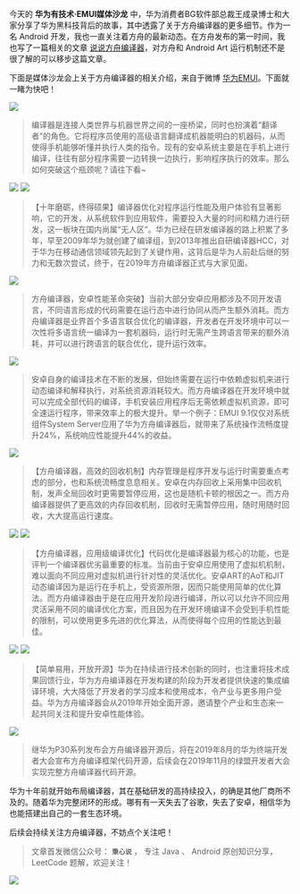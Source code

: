 今天的 **华为有技术·EMUI媒体沙龙** 中，华为消费者BG软件部总裁王成录博士和大家分享了华为黑科技背后的故事，其中透露了关于方舟编译器的更多细节。作为一名 Android 开发，我也一直关注着方舟的最新动态。在方舟发布的第一时间，我也写了一篇相关的文章 [说说方舟编译器](https://juejin.im/post/5cb07000f265da037d4f9be6)，对方舟和 Android Art 运行机制还不是很了解的可以移步这篇文章。

下面是媒体沙龙会上关于方舟编译器的相关介绍，来自于微博 [华为EMUI](https://weibo.com/hwemui?refer_flag=1001030103_)。下面就一睹为快吧！

![](https://user-gold-cdn.xitu.io/2019/4/25/16a542a68acaead9?w=1265&h=712&f=jpeg&s=100773)

> 编译器是连接人类世界与机器世界之间的一座桥梁，同时也扮演着“翻译者”的角色。它将程序员使用的高级语言翻译成机器能明白的机器码，从而使得手机能够听懂并执行人类的指令。现有的安卓系统主要是在手机上进行编译，往往有部分程序需要一边转换一边执行，影响程序执行的效率。那么如何突破这个瓶颈呢？请往下看~

![](https://user-gold-cdn.xitu.io/2019/4/25/16a542ab143c84e9?w=1265&h=712&f=jpeg&s=92815)
![](https://user-gold-cdn.xitu.io/2019/4/25/16a542b0a678ee17?w=1265&h=712&f=jpeg&s=65757)

> 【十年磨砺，终得硕果】编译器优化对程序运行性能及用户体验有显著影响，它的开发，从系统软件到应用软件，需要投入大量的时间和精力进行研发，这一板块在国内尚属“无人区”。华为已经在研发编译器的路上积累了多年，早至2009年华为就创建了编译组，到2013年推出自研编译器HCC，对于华为在移动通信领域领先起到了关键作用，这背后是华为人前赴后继的努力和无数次尝试，终于，在2019年方舟编译器正式与大家见面。

![](https://user-gold-cdn.xitu.io/2019/4/25/16a542b69a1456a2?w=1265&h=712&f=jpeg&s=107556)

> 方舟编译器，安卓性能革命突破】当前大部分安卓应用都涉及不同开发语言，不同语言形成的代码需要在运行态中进行协同从而产生额外消耗。而方舟编译器是业界首个多语言联合优化的编译器，开发者在开发环境中可以一次性将多语言统一编译为一套机器码，运行时无需产生跨语言带来的额外消耗，并可以进行跨语言的联合优化，提升运行效率。

![](https://user-gold-cdn.xitu.io/2019/4/25/16a542b9e227bedb?w=1265&h=712&f=jpeg&s=109837)

> 安卓自身的编译技术在不断的发展，但始终需要在运行中依赖虚拟机来进行动态编译和解释执行，对系统资源消耗较大。而方舟编译器在开发环境中就可以完成全部代码的编译，手机安装应用程序后无需依赖虚拟机资源，即可全速运行程序，带来效率上的极大提升。举一个例子：EMUI 9.1仅仅对系统组件System Server应用了华为方舟编译器后，就带来了系统操作流畅度提升24%，系统响应性能提升44%的收益。

![](https://user-gold-cdn.xitu.io/2019/4/25/16a542bf41dfce8d?w=1265&h=712&f=jpeg&s=125272)

> 【方舟编译器，高效的回收机制】内存管理是程序开发与运行时需要重点考虑的部分，也和系统流畅度息息相关。安卓在内存回收上采用集中回收机制，发声全局回收时更需要暂停应用，这也是随机卡顿的根因之一。而方舟编译器提供了更高效的内存回收机制，回收时无需暂停应用，随时用随时回收，大大提高运行速度。

![](https://user-gold-cdn.xitu.io/2019/4/25/16a542c2c7001478?w=1265&h=712&f=jpeg&s=84823)
![](https://user-gold-cdn.xitu.io/2019/4/25/16a542c604ea15ef?w=1265&h=712&f=jpeg&s=99865)

> 【方舟编译器，应用级编译优化】代码优化是编译器最为核心的功能，也是评判一个编译器优劣最重要的标准。当前由于安卓应用使用了虚拟机机制，难以面向不同应用对虚拟机进行针对性的灵活优化。安卓ART的AoT和JIT动态编译因为是运行在手机上，受资源所限，因而只能使用简单的优化算法。而方舟编译器由于是在应用开发阶段进行编译，所以可以允许不同应用灵活采用不同的编译优化方案，而且因为在开发环境编译不会受到手机性能的限制，可以使用更多先进的优化算法，从而使得每个应用的性能达到最佳。

![](https://user-gold-cdn.xitu.io/2019/4/25/16a542c8ef18d3b4?w=1265&h=712&f=jpeg&s=59651)
![](https://user-gold-cdn.xitu.io/2019/4/25/16a542cca1c9a738?w=1265&h=712&f=jpeg&s=72636)

> 【简单易用，开放开源】华为在持续进行技术创新的同时，也注重将技术成果回馈行业，华为方舟编译器在开发构建的阶段为开发者提供快速的集成编译环境，大大降低了开发者的学习成本和使用成本，令产业与更多用户受益。华为方舟编译器会从2019年开始全面开源，邀请整个产业和生态来一起共同关注和提升安卓性能体验。

![](https://user-gold-cdn.xitu.io/2019/4/25/16a542ce280e6ded?w=1265&h=712&f=jpeg&s=99333)

> 继华为P30系列发布会方舟编译器开源后，将在2019年8月的华为终端开发者大会宣布方舟编译框架代码开源，后续会在2019年11月的绿盟开发者大会实现完整方舟编译器代码开源。

华为十年前就开始布局编译器，其在基础研发的高持续投入，的确是其他厂商所不及的。随着华为完整闭环的形成。哪有有一天失去了谷歌，失去了安卓，相信华为也能搭建出自己的一套生态环境。

后续会持续关注方舟编译器，不妨点个关注吧！

> 文章首发微信公众号： **`秉心说`** ， 专注 Java 、 Android 原创知识分享，LeetCode 题解，欢迎关注！

![](https://user-gold-cdn.xitu.io/2019/3/30/169cf046d9579e78?w=258&h=258&f=jpeg&s=27711)
